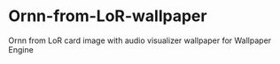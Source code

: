 # Ornn-from-LoR-wallpaper
Ornn from LoR card image with audio visualizer wallpaper for Wallpaper Engine
